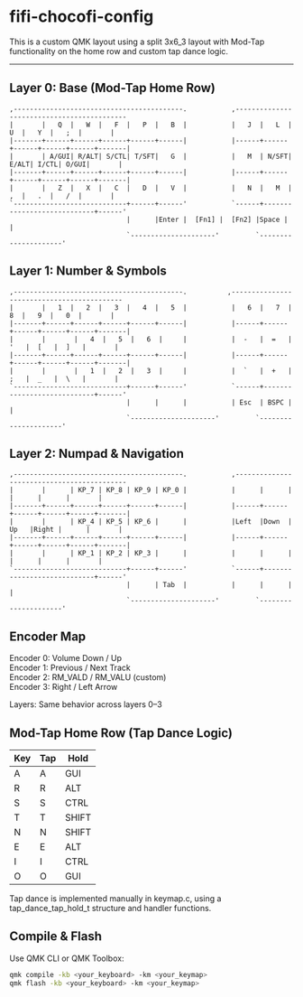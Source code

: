# fifi-chocofi-config

This is a custom QMK layout using a split 3x6_3 layout with Mod-Tap functionality on the home row and custom tap dance logic.

---

## Layer 0: Base (Mod-Tap Home Row)

```text
,------------------------------------------.           ,-------------------------------------------
|       |   Q  |   W  |   F  |   P  |   B  |           |   J  |   L  |   U  |   Y  |   ;  |       |
|-------+------+------+------+------+------|           |------+------+------+------+------+-------|
|       | A/GUI| R/ALT| S/CTL| T/SFT|   G  |           |   M  | N/SFT| E/ALT| I/CTL| O/GUI|       |
|-------+------+------+------+------+------|           |------+------+------+------+------+-------|
|       |   Z  |   X  |   C  |   D  |   V  |           |   N  |   M  |   ,  |   .  |   /  |       |
`----------------------------+------+------'           `------+----------------------------+------'
                             |      |Enter |  [Fn1] |  [Fn2] |Space |      |
                             `---------------------'         `---------------------'
```

## Layer 1: Number & Symbols

```text
,------------------------------------------.          ,-------------------------------------------
|       |   1  |   2  |   3  |   4  |   5  |           |   6  |   7  |   8  |   9  |   0  |       |
|-------+------+------+------+------+------|           |------+------+------+------+------+-------|
|       |       |   4  |   5  |   6  |     |           |  -   |  =   |  '   |  [   |  ]   |       |
|-------+------+------+------+------+------|           |------+------+------+------+------+-------|
|       |       |   1  |   2  |   3  |     |           |  `   |  +   |  ;   |  _   |  \   |       |
`----------------------------+------+------'           `------+----------------------------+------'
                             |      |      |           | Esc  | BSPC |      |
                             `---------------------'         `---------------------'
```

## Layer 2: Numpad & Navigation

```text
,------------------------------------------.           ,-------------------------------------------
|       |      | KP_7 | KP_8 | KP_9 | KP_0 |           |      |      |      |      |      |       |
|-------+------+------+------+------+------|           |------+------+------+------+------+-------|
|       |      | KP_4 | KP_5 | KP_6 |      |           |Left  |Down  | Up   |Right |      |       |
|-------+------+------+------+------+------|           |------+------+------+------+------+-------|
|       |      | KP_1 | KP_2 | KP_3 |      |           |      |      |      |      |      |       |
`----------------------------+------+------'           `------+----------------------------+------'
                             |      | Tab  |           |      |      |      |
                             `---------------------'         `---------------------'
```

## Encoder Map

Encoder 0: Volume Down / Up  
Encoder 1: Previous / Next Track  
Encoder 2: RM_VALD / RM_VALU (custom)  
Encoder 3: Right / Left Arrow

Layers: Same behavior across layers 0–3

## Mod-Tap Home Row (Tap Dance Logic)

| Key | Tap | Hold  |
| --- | --- | ----- |
| A   | A   | GUI   |
| R   | R   | ALT   |
| S   | S   | CTRL  |
| T   | T   | SHIFT |
| N   | N   | SHIFT |
| E   | E   | ALT   |
| I   | I   | CTRL  |
| O   | O   | GUI   |

Tap dance is implemented manually in keymap.c, using a tap_dance_tap_hold_t structure and handler functions.

## Compile & Flash

Use QMK CLI or QMK Toolbox:

```bash
qmk compile -kb <your_keyboard> -km <your_keymap>
qmk flash -kb <your_keyboard> -km <your_keymap>
```
